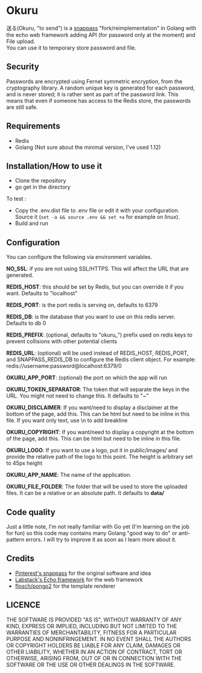 # Okuru
送る(Okuru, "to send") is a [snappass](https://github.com/pinterest/snappass) "fork/reimplementation" in Golang with the echo web framework adding API (for password only at the moment) and File upload.  
You can use it to temporary store password and file.

## Security

Passwords are encrypted using Fernet symmetric encryption, from the cryptography library. A random unique key is generated for each password, and is never stored; it is rather sent as part of the password link. This means that even if someone has access to the Redis store, the passwords are still safe.

## Requirements

* Redis
* Golang (Not sure about the minimal version, I've used 1.12)

## Installation/How to use it

* Clone the repository
* go get in the directory

To test :
* Copy the .env.dist file to .env file or edit it with your configuration. Source it (``set -a && source .env && set +a`` for example on linux).
* Build and run

## Configuration

You can configure the following via environment variables.

**NO_SSL**: if you are not using SSL/HTTPS. This will affect the URL that are generated.

**REDIS_HOST**: this should be set by Redis, but you can override it if you want. Defaults to "localhost"

**REDIS_PORT**: is the port redis is serving on, defaults to 6379

**REDIS_DB**: is the database that you want to use on this redis server. Defaults to db 0

**REDIS_PREFIX**: (optional, defaults to "okuru_") prefix used on redis keys to prevent collisions with other potential clients

**REDIS_URL**: (optional) will be used instead of REDIS_HOST, REDIS_PORT, and SNAPPASS_REDIS_DB to configure the Redis client object. For example: redis://username:password@localhost:6379/0

**OKURU_APP_PORT**: (optional) the port on which the app will run

**OKURU_TOKEN_SEPARATOR**: The token that will separate the keys in the URL. You might not need to change this. It defaults to "~"

**OKURU_DISCLAIMER**: If you want/need to display a disclaimer at the bottom of the page, add this. This can be html but need to be inline in this file. If you want only text, use \n to add breakline

**OKURU_COPYRIGHT**: If you want/need to display a copyright at the bottom of the page, add this. This can be html but need to be inline in this file.

**OKURU_LOGO**: If you want to use a logo, put it in public/images/ and provide the relative path of the logo to this point. The height is arbitrary set to 45px height

**OKURU_APP_NAME**: The name of the application.

**OKURU_FILE_FOLDER**: The folder that will be used to store the uploaded files. It can be a relative or an absolute path. It defaults to **data/**

## Code quality

Just a little note, I'm not really familiar with Go yet (I'm learning on the job for fun) so this code may contains many Golang "good way to do" or anti-pattern errors. I will try to improve it as soon as I learn more about it.

## Credits

* [Pinterest's snappass](https://github.com/pinterest/snappass) for the original software and idea
* [Labstack's Echo framework](https://github.com/labstack/echo) for the web framework
* [flosch/pongo2](https://github.com/flosch/pongo2) for the template renderer

## LICENCE

THE SOFTWARE IS PROVIDED "AS IS", WITHOUT WARRANTY OF ANY KIND, EXPRESS OR
IMPLIED, INCLUDING BUT NOT LIMITED TO THE WARRANTIES OF MERCHANTABILITY,
FITNESS FOR A PARTICULAR PURPOSE AND NONINFRINGEMENT. IN NO EVENT SHALL THE
AUTHORS OR COPYRIGHT HOLDERS BE LIABLE FOR ANY CLAIM, DAMAGES OR OTHER
LIABILITY, WHETHER IN AN ACTION OF CONTRACT, TORT OR OTHERWISE, ARISING FROM,
OUT OF OR IN CONNECTION WITH THE SOFTWARE OR THE USE OR OTHER DEALINGS IN THE
SOFTWARE.
